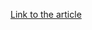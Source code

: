 [Link to the article](https://blog.trendmicro.com/trendlabs-security-intelligence/new-android-spyware-actionspy-revealed-via-phishing-attacks-from-earth-empusa/)
